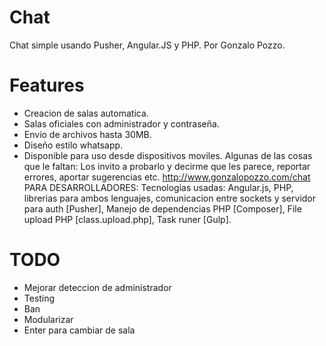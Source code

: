 # Chat

Chat simple usando Pusher, Angular.JS y PHP. Por Gonzalo Pozzo.

# Features

* Creacion de salas automatica.
* Salas oficiales con administrador y contraseña.
* Envío de archivos hasta 30MB.
* Diseño estilo whatsapp.
* Disponible para uso desde dispositivos moviles.
Algunas de las cosas que le faltan:
Los invito a probarlo y decirme que les parece, reportar errores, aportar sugerencias etc.
http://www.gonzalopozzo.com/chat
PARA DESARROLLADORES:
Tecnologias usadas: Angular.js, PHP, librerias para ambos lenguajes, comunicacion entre sockets y servidor para auth [Pusher], Manejo de dependencias PHP [Composer], File upload PHP [class.upload.php], Task runer [Gulp].

# TODO

* Mejorar deteccion de administrador
* Testing
* Ban
* Modularizar
* Enter para cambiar de sala